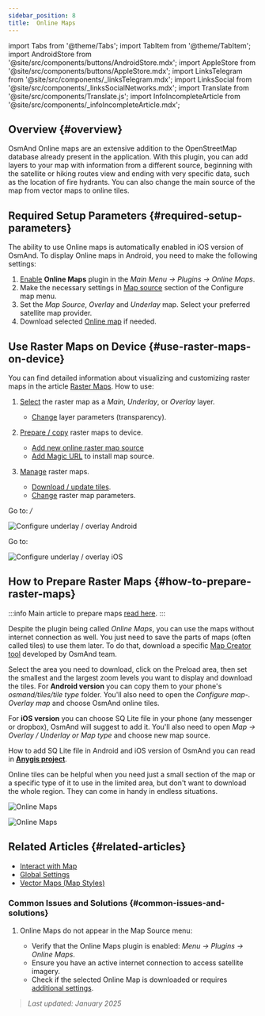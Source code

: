 ```yaml
---
sidebar_position: 8
title:  Online Maps
---
```


import Tabs from '@theme/Tabs';
import TabItem from '@theme/TabItem';
import AndroidStore from '@site/src/components/buttons/AndroidStore.mdx';
import AppleStore from '@site/src/components/buttons/AppleStore.mdx';
import LinksTelegram from '@site/src/components/_linksTelegram.mdx';
import LinksSocial from '@site/src/components/_linksSocialNetworks.mdx';
import Translate from '@site/src/components/Translate.js';
import InfoIncompleteArticle from '@site/src/components/_infoIncompleteArticle.mdx';


## Overview {#overview}

OsmAnd Online maps are an extensive addition to the OpenStreetMap database already present in the application. With this plugin, you can add layers to your map with information from a different source, beginning with the satellite or hiking routes view and ending with very specific data, such as the location of fire hydrants. You can also change the main source of the map from vector maps to online tiles.


## Required Setup Parameters {#required-setup-parameters}

The ability to use Online maps is automatically enabled in iOS version of OsmAnd. To display Online maps in Android, you need to make the following settings:

1. [Enable](../plugins/index.md#enable--disable) **Online Maps** plugin in the *Main Menu → Plugins → Online Maps*.
2. Make the necessary settings in [Map source](../map/raster-maps.md#select-raster-maps) section of the Configure map menu.
3. Set the *Map Source*, *Overlay* and *Underlay* map. Select your preferred satellite map provider.
4. Download selected [Online map](#how-to-prepare-raster-maps) if needed.


## Use Raster Maps on Device {#use-raster-maps-on-device}

You can find detailed information about visualizing and customizing raster maps in the article [Raster Maps](../map/raster-maps.md). How to use:

1. [Select](../map/raster-maps.md#select-raster-maps) the raster map as a *Main*, *Underlay*, or *Overlay* layer.
    - [Change](../map/raster-maps.md#how-to-use-raster-maps) layer parameters (transparency).

2. [Prepare / copy](../map/raster-maps.md#prepare--copy-raster-maps-to-device) raster maps to device.
    - [Add new online raster map source](../map/raster-maps.md#add-new-online-raster-map-source)
    - [Add Magic URL](../map/raster-maps.md#magic-url-to-install-map-source) to install map source.

3. [Manage](../map/raster-maps.md#manage-raster-maps) raster maps.
    - [Download / update tiles](../map/raster-maps.md#download--update-tiles).
    - [Change](../map/raster-maps.md#change-raster-map-parameters) raster map parameters.


<Tabs groupId="operating-systems" queryString="current-os">

<TabItem value="android" label="Android">  

Go to: *<Translate android="true" ids="shared_string_menu,configure_map,layer_overlay"/> / <Translate android="true" ids="layer_underlay"/>*

![Configure underlay / overlay Android](@site/static/img/plugins/online-maps/config-underlay-overlay-android.png)

</TabItem>

<TabItem value="ios" label="iOS">  

Go to: *<Translate ios="true" ids="shared_string_menu,configure_map,map_settings_overunder"/>*

![Configure underlay / overlay iOS](@site/static/img/plugins/online-maps/config-underlay-overlay-ios.png)

</TabItem>

</Tabs>


## How to Prepare Raster Maps {#how-to-prepare-raster-maps}

:::info
Main article to prepare maps [read here](https://docs.osmand.net/docs/technical/map-creation/create-offline-maps-yourself#raster-maps-advanced).
:::

Despite the plugin being called *Online Maps*, you can use the maps without internet connection as well. You just need to save the parts of maps (often called tiles) to use them later. To do that, download a specific [Map Creator tool](http://download.osmand.net/latest-night-build/OsmAndMapCreator-main.zip) developed by OsmAnd team.

Select the area you need to download, click on the Preload area, then set the smallest and the largest zoom levels you want to display and download the tiles.
For <b>Android version</b> you can copy them to your phone's <i>osmand/tiles/*tile type*</i> folder. You'll also need to open the <i>Configure map-. Overlay map</i> and choose OsmAnd online tiles.

For <b>iOS version</b> you can choose SQ Lite file in your phone (any messenger or dropbox), OsmAnd will suggest to add it. You'll also need to open <i>Map → Overlay / Underlay or Map type</i> and choose new map source.

How to add SQ Lite file in Android and iOS version of OsmAnd you can read in <a href="https://anygis.ru/Web/Html/Osmand_en"><b>Anygis project</b></a>.


Online tiles can be helpful when you need just a small section of the map or a specific type of it to use in the limited area, but don't want to download the whole region. They can come in handy in endless situations.

![Online Maps](@site/static/img/plugins/online-maps/map_creator.jpg)

![Online Maps](@site/static/img/plugins/online-maps/map_creator_menu.jpg)


## Related Articles {#related-articles}

- [Interact with Map](../../user/map/interact-with-map.md)
- [Global Settings](../../user/personal/global-settings.md)
- [Vector Maps (Map Styles)](../../user/map/vector-maps.md)

### Common Issues and Solutions {#common-issues-and-solutions}

1. Online Maps do not appear in the Map Source menu:  
  
    - Verify that the Online Maps plugin is enabled: *Menu → Plugins → Online Maps*.  
    - Ensure you have an active internet connection to access satellite imagery.  
    - Check if the selected Online Map is downloaded or requires [additional settings](../map/raster-maps.md#select-raster-maps).

> *Last updated: January 2025*
